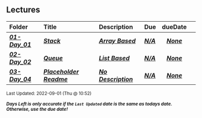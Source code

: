 ## Lectures

| Folder | Title | Description | Due | dueDate |  |
|:------|:------|:------|:------|:-----:|-----|
| ***<a href="https://github.com/rugbyprof/2143-OOP/tree/master/Lectures/01-Day_01">01-Day_01</a>*** | ***<a href="https://github.com/rugbyprof/2143-OOP/tree/master/Lectures/01-Day_01"> Stack </a>*** | ***<a href="https://github.com/rugbyprof/2143-OOP/tree/master/Lectures/01-Day_01"> Array Based</a>*** | ***<a href="https://github.com/rugbyprof/2143-OOP/tree/master/Lectures/01-Day_01">N/A</a>*** | ***<a href="https://github.com/rugbyprof/2143-OOP/tree/master/Lectures/01-Day_01">None</a>*** |  |
| ***<a href="https://github.com/rugbyprof/2143-OOP/tree/master/Lectures/02-Day_02">02-Day_02</a>*** | ***<a href="https://github.com/rugbyprof/2143-OOP/tree/master/Lectures/02-Day_02"> Queue </a>*** | ***<a href="https://github.com/rugbyprof/2143-OOP/tree/master/Lectures/02-Day_02"> List Based</a>*** | ***<a href="https://github.com/rugbyprof/2143-OOP/tree/master/Lectures/02-Day_02">N/A</a>*** | ***<a href="https://github.com/rugbyprof/2143-OOP/tree/master/Lectures/02-Day_02">None</a>*** |  |
| ***<a href="https://github.com/rugbyprof/2143-OOP/tree/master/Lectures/03-Day_04">03-Day_04</a>*** | ***<a href="https://github.com/rugbyprof/2143-OOP/tree/master/Lectures/03-Day_04"> Placeholder Readme </a>*** | ***<a href="https://github.com/rugbyprof/2143-OOP/tree/master/Lectures/03-Day_04"> No Description</a>*** | ***<a href="https://github.com/rugbyprof/2143-OOP/tree/master/Lectures/03-Day_04">N/A</a>*** | ***<a href="https://github.com/rugbyprof/2143-OOP/tree/master/Lectures/03-Day_04">None</a>*** |  |

<sup>Last Updated: 2022-09-01 (Thu @ 10:52)</sup> 

<sup>***Days Left is only accurate if the `Last Updated` date is the same as todays date. Otherwise, use the due date!***</sup> 